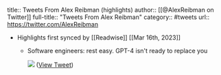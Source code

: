 title:: Tweets From Alex Reibman (highlights)
author:: [[@AlexReibman on Twitter]]
full-title:: "Tweets From Alex Reibman"
category:: #tweets
url:: https://twitter.com/AlexReibman

- Highlights first synced by [[Readwise]] [[Mar 16th, 2023]]
	- Software engineers: rest easy. 
	  GPT-4 isn't ready to replace you 
	  
	  ![](https://pbs.twimg.com/media/FrMqWKRaAAAl8Zh.png) ([View Tweet](https://twitter.com/AlexReibman/status/1635697814452965381))